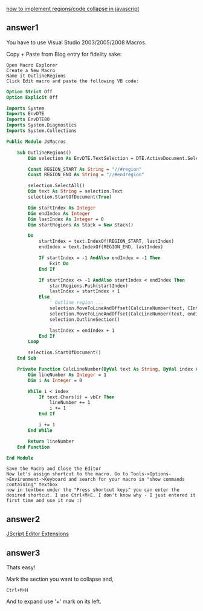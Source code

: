 [how to implement regions/code collapse in javascript](http://stackoverflow.com/questions/1921628/how-to-implement-regions-code-collapse-in-javascript)

## answer1

You have to use Visual Studio 2003/2005/2008 Macros.


Copy + Paste from Blog entry for fidelity sake:

    Open Macro Explorer
    Create a New Macro
    Name it OutlineRegions
    Click Edit macro and paste the following VB code:

```vb
Option Strict Off
Option Explicit Off

Imports System
Imports EnvDTE
Imports EnvDTE80
Imports System.Diagnostics
Imports System.Collections

Public Module JsMacros

    Sub OutlineRegions()
        Dim selection As EnvDTE.TextSelection = DTE.ActiveDocument.Selection

        Const REGION_START As String = "//#region"
        Const REGION_END As String = "//#endregion"

        selection.SelectAll()
        Dim text As String = selection.Text
        selection.StartOfDocument(True)

        Dim startIndex As Integer
        Dim endIndex As Integer
        Dim lastIndex As Integer = 0
        Dim startRegions As Stack = New Stack()

        Do
            startIndex = text.IndexOf(REGION_START, lastIndex)
            endIndex = text.IndexOf(REGION_END, lastIndex)

            If startIndex = -1 AndAlso endIndex = -1 Then
                Exit Do
            End If

            If startIndex <> -1 AndAlso startIndex < endIndex Then
                startRegions.Push(startIndex)
                lastIndex = startIndex + 1
            Else
                ' Outline region ...
                selection.MoveToLineAndOffset(CalcLineNumber(text, CInt(startRegions.Pop())), 1)
                selection.MoveToLineAndOffset(CalcLineNumber(text, endIndex) + 1, 1, True)
                selection.OutlineSection()

                lastIndex = endIndex + 1
            End If
        Loop

        selection.StartOfDocument()
    End Sub

    Private Function CalcLineNumber(ByVal text As String, ByVal index As Integer)
        Dim lineNumber As Integer = 1
        Dim i As Integer = 0

        While i < index
            If text.Chars(i) = vbCr Then
                lineNumber += 1
                i += 1
            End If

            i += 1
        End While

        Return lineNumber
    End Function

End Module

```

    Save the Macro and Close the Editor
    Now let's assign shortcut to the macro. Go to Tools->Options->Environment->Keyboard and search for your macro in "show commands containing" textbox
    now in textbox under the "Press shortcut keys" you can enter the desired shortcut. I use Ctrl+M+E. I don't know why - I just entered it first time and use it now :)

## answer2

[JScript Editor Extensions](https://marketplace.visualstudio.com/items?itemName=VisualStudioProductTeam.JScriptEditorExtensions)


## answer3

Thats easy!

Mark the section you want to collapse and,

```
Ctrl+M+H
```

And to expand use '+' mark on its left.
